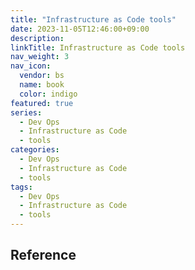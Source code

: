 ```yaml
---
title: "Infrastructure as Code tools"
date: 2023-11-05T12:46:00+09:00
description:
linkTitle: Infrastructure as Code tools
nav_weight: 3
nav_icon:
  vendor: bs
  name: book
  color: indigo
featured: true
series:
  - Dev Ops
  - Infrastructure as Code
  - tools
categories:
  - Dev Ops
  - Infrastructure as Code
  - tools
tags:
  - Dev Ops
  - Infrastructure as Code
  - tools
---
```


## Reference

